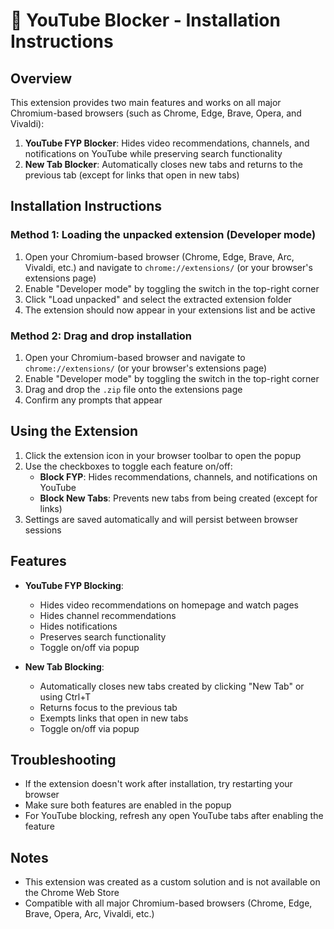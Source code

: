 # 🎯 YouTube Blocker - Installation Instructions

## Overview
This extension provides two main features and works on all major Chromium-based browsers (such as Chrome, Edge, Brave, Opera, and Vivaldi):
1. **YouTube FYP Blocker**: Hides video recommendations, channels, and notifications on YouTube while preserving search functionality
2. **New Tab Blocker**: Automatically closes new tabs and returns to the previous tab (except for links that open in new tabs)

## Installation Instructions

### Method 1: Loading the unpacked extension (Developer mode)
1. Open your Chromium-based browser (Chrome, Edge, Brave, Arc, Vivaldi, etc.) and navigate to `chrome://extensions/` (or your browser's extensions page)
2. Enable "Developer mode" by toggling the switch in the top-right corner
3. Click "Load unpacked" and select the extracted extension folder
4. The extension should now appear in your extensions list and be active

### Method 2: Drag and drop installation
1. Open your Chromium-based browser and navigate to `chrome://extensions/` (or your browser's extensions page)
2. Enable "Developer mode" by toggling the switch in the top-right corner
3. Drag and drop the `.zip` file onto the extensions page
4. Confirm any prompts that appear

## Using the Extension
1. Click the extension icon in your browser toolbar to open the popup
2. Use the checkboxes to toggle each feature on/off:
   - **Block FYP**: Hides recommendations, channels, and notifications on YouTube
   - **Block New Tabs**: Prevents new tabs from being created (except for links)
3. Settings are saved automatically and will persist between browser sessions

## Features
- **YouTube FYP Blocking**:
  - Hides video recommendations on homepage and watch pages
  - Hides channel recommendations
  - Hides notifications
  - Preserves search functionality
  - Toggle on/off via popup

- **New Tab Blocking**:
  - Automatically closes new tabs created by clicking "New Tab" or using Ctrl+T
  - Returns focus to the previous tab
  - Exempts links that open in new tabs
  - Toggle on/off via popup

## Troubleshooting
- If the extension doesn't work after installation, try restarting your browser
- Make sure both features are enabled in the popup
- For YouTube blocking, refresh any open YouTube tabs after enabling the feature

## Notes
- This extension was created as a custom solution and is not available on the Chrome Web Store
- Compatible with all major Chromium-based browsers (Chrome, Edge, Brave, Opera, Arc, Vivaldi, etc.)
